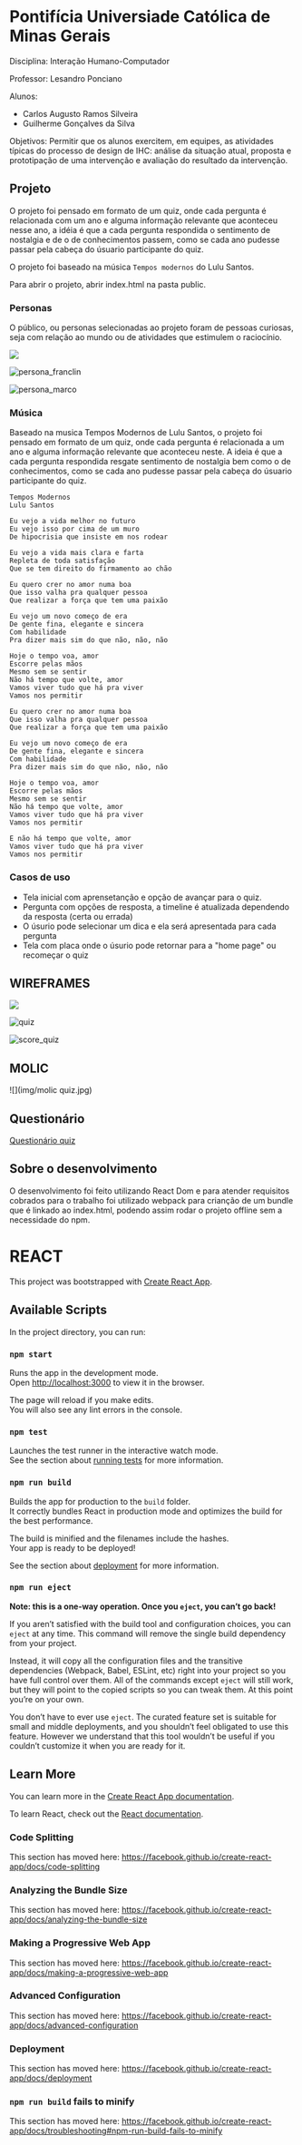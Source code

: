 # Pontifícia Universiade Católica de Minas Gerais

Disciplina: Interação Humano-Computador

Professor: Lesandro Ponciano

Alunos: 

- Carlos Augusto Ramos Silveira
- Guilherme Gonçalves da Silva

Objetivos: Permitir que os alunos exercitem, em equipes, as atividades típicas do processo de design de IHC: análise da situação atual, proposta e prototipação de uma intervenção e avaliação do resultado da intervenção.

## Projeto

O projeto foi pensado em formato de um quiz, onde cada pergunta é relacionada com um ano e alguma informação relevante que aconteceu nesse ano, a idéia é que a cada pergunta respondida o sentimento de nostalgia e de o de conhecimentos passem, como se cada ano pudesse passar pela cabeça do úsuario participante do quiz.

O projeto foi baseado na música `Tempos modernos` do Lulu Santos.

Para abrir o projeto, abrir index.html na pasta public.

### Personas

O público, ou personas selecionadas ao projeto foram de pessoas curiosas, seja com relação ao mundo ou de atividades que estimulem o raciocínio.

![](img/persona_joao.jpeg)

![persona_franclin](img/persona_franclin.jpeg)

![persona_marco](img/persona_marco.jpeg)

### Música

Baseado na musica Tempos Modernos de Lulu Santos, o projeto foi pensado em formato de um quiz, onde cada pergunta é relacionada a um ano e alguma informação relevante que aconteceu neste. A ideia é que a cada pergunta respondida resgate sentimento de nostalgia bem como o de conhecimentos, como se cada ano pudesse passar pela cabeça do úsuario participante do quiz.

```
Tempos Modernos
Lulu Santos

Eu vejo a vida melhor no futuro
Eu vejo isso por cima de um muro
De hipocrisia que insiste em nos rodear

Eu vejo a vida mais clara e farta
Repleta de toda satisfação
Que se tem direito do firmamento ao chão

Eu quero crer no amor numa boa
Que isso valha pra qualquer pessoa
Que realizar a força que tem uma paixão

Eu vejo um novo começo de era
De gente fina, elegante e sincera
Com habilidade
Pra dizer mais sim do que não, não, não

Hoje o tempo voa, amor
Escorre pelas mãos
Mesmo sem se sentir
Não há tempo que volte, amor
Vamos viver tudo que há pra viver
Vamos nos permitir

Eu quero crer no amor numa boa
Que isso valha pra qualquer pessoa
Que realizar a força que tem uma paixão

Eu vejo um novo começo de era
De gente fina, elegante e sincera
Com habilidade
Pra dizer mais sim do que não, não, não

Hoje o tempo voa, amor
Escorre pelas mãos
Mesmo sem se sentir
Não há tempo que volte, amor
Vamos viver tudo que há pra viver
Vamos nos permitir

E não há tempo que volte, amor
Vamos viver tudo que há pra viver
Vamos nos permitir
```

### Casos de uso

- Tela inicial com aprensetanção e opção de avançar para o quiz.
- Pergunta com opções de resposta, a timeline é atualizada dependendo da resposta (certa ou errada) 
- O úsurio pode selecionar um dica e ela será apresentada para cada pergunta
- Tela com placa onde o úsurio pode retornar para a "home page" ou recomeçar o quiz

## WIREFRAMES

![](img/wireframe_welcome.jpg)

![quiz](img/quiz.jpg)

![score_quiz](img/score_quiz.jpg)

## MOLIC

![](img/molic quiz.jpg)



## Questionário

[Questionário quiz](https://docs.google.com/forms/d/14VoG9kQ3kjuCkTfaZ8haCS4Qikw2P5svoDsFZDE99lI/edit#responses)



## Sobre o desenvolvimento

O desenvolvimento foi feito utilizando React Dom e para atender requisitos cobrados para o trabalho foi utilizado webpack para crianção de um bundle que é linkado ao index.html, podendo assim rodar o projeto offline sem a necessidade do npm.

# REACT

This project was bootstrapped with [Create React App](https://github.com/facebook/create-react-app).

## Available Scripts

In the project directory, you can run:

### `npm start`

Runs the app in the development mode.<br>
Open [http://localhost:3000](http://localhost:3000) to view it in the browser.

The page will reload if you make edits.<br>
You will also see any lint errors in the console.

### `npm test`

Launches the test runner in the interactive watch mode.<br>
See the section about [running tests](https://facebook.github.io/create-react-app/docs/running-tests) for more information.

### `npm run build`

Builds the app for production to the `build` folder.<br>
It correctly bundles React in production mode and optimizes the build for the best performance.

The build is minified and the filenames include the hashes.<br>
Your app is ready to be deployed!

See the section about [deployment](https://facebook.github.io/create-react-app/docs/deployment) for more information.

### `npm run eject`

**Note: this is a one-way operation. Once you `eject`, you can’t go back!**

If you aren’t satisfied with the build tool and configuration choices, you can `eject` at any time. This command will remove the single build dependency from your project.

Instead, it will copy all the configuration files and the transitive dependencies (Webpack, Babel, ESLint, etc) right into your project so you have full control over them. All of the commands except `eject` will still work, but they will point to the copied scripts so you can tweak them. At this point you’re on your own.

You don’t have to ever use `eject`. The curated feature set is suitable for small and middle deployments, and you shouldn’t feel obligated to use this feature. However we understand that this tool wouldn’t be useful if you couldn’t customize it when you are ready for it.

## Learn More

You can learn more in the [Create React App documentation](https://facebook.github.io/create-react-app/docs/getting-started).

To learn React, check out the [React documentation](https://reactjs.org/).

### Code Splitting

This section has moved here: https://facebook.github.io/create-react-app/docs/code-splitting

### Analyzing the Bundle Size

This section has moved here: https://facebook.github.io/create-react-app/docs/analyzing-the-bundle-size

### Making a Progressive Web App

This section has moved here: https://facebook.github.io/create-react-app/docs/making-a-progressive-web-app

### Advanced Configuration

This section has moved here: https://facebook.github.io/create-react-app/docs/advanced-configuration

### Deployment

This section has moved here: https://facebook.github.io/create-react-app/docs/deployment

### `npm run build` fails to minify

This section has moved here: https://facebook.github.io/create-react-app/docs/troubleshooting#npm-run-build-fails-to-minify
